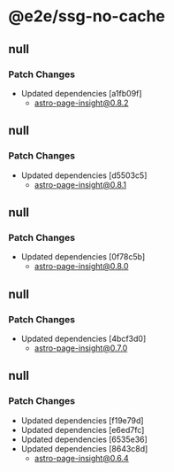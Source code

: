 # @e2e/ssg-no-cache

## null

### Patch Changes

- Updated dependencies [a1fb09f]
  - astro-page-insight@0.8.2

## null

### Patch Changes

- Updated dependencies [d5503c5]
  - astro-page-insight@0.8.1

## null

### Patch Changes

- Updated dependencies [0f78c5b]
  - astro-page-insight@0.8.0

## null

### Patch Changes

- Updated dependencies [4bcf3d0]
  - astro-page-insight@0.7.0

## null

### Patch Changes

- Updated dependencies [f19e79d]
- Updated dependencies [e6ed7fc]
- Updated dependencies [6535e36]
- Updated dependencies [8643c8d]
  - astro-page-insight@0.6.4

